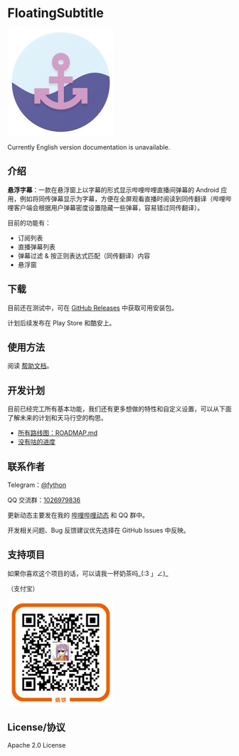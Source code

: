 FloatingSubtitle
===============

<img width="240px" src="./design/png/danmaqua_960px.png"></img>

Currently English version documentation is unavailable.

## 介绍

**悬浮字幕**：一款在悬浮窗上以字幕的形式显示哔哩哔哩直播间弹幕的 Android 应用，例如将同传弹幕显示为字幕，方便在全屏观看直播时阅读到同传翻译（哔哩哔哩客户端会根据用户弹幕密度设置隐藏一些弹幕，容易错过同传翻译）。

目前的功能有：

- 订阅列表
- 直播弹幕列表
- 弹幕过滤 & 按正则表达式匹配（同传翻译）内容
- 悬浮窗

## 下载

目前还在测试中，可在 [GitHub Releases](https://github.com/fython/danmaqua-android/releases) 中获取可用安装包。

计划后续发布在 Play Store 和酷安上。

## 使用方法

阅读 [帮助文档](./docs/HELP.md)。

## 开发计划

目前已经完工所有基本功能，我们还有更多想做的特性和自定义设置，可以从下面了解未来的计划和天马行空的构思。

- [所有路线图：ROADMAP.md](./ROADMAP.md)
- [没有咕的进度](https://github.com/fython/danmaqua-android/projects/1#column-7935078)

## 联系作者

Telegram：[@fython](https://t.me/fython)

QQ 交流群：[1026979836](https://jq.qq.com/?_wv=1027&k=5DCyJjR)

更新动态主要发在我的 [哔哩哔哩动态](https://space.bilibili.com/4432261) 和 QQ 群中。

开发相关问题、Bug 反馈建议优先选择在 GitHub Issues 中反映。

## 支持项目

如果你喜欢这个项目的话，可以请我一杯奶茶吗_(:3 」∠)_

（支付宝）

<img width="240px" src="./docs/images/alipay_qr_code.png"></img>

## License/协议

Apache 2.0 License
